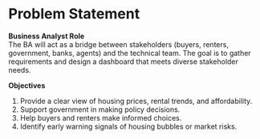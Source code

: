 # Problem Statement

**Business Analyst Role**  
The BA will act as a bridge between stakeholders (buyers, renters, government, banks, agents) and the technical team. The goal is to gather requirements and design a dashboard that meets diverse stakeholder needs.  

**Objectives**  
1. Provide a clear view of housing prices, rental trends, and affordability.  
2. Support government in making policy decisions.  
3. Help buyers and renters make informed choices.  
4. Identify early warning signals of housing bubbles or market risks.  

